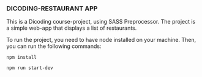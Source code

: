 ### DICODING-RESTAURANT APP

This is a Dicoding course-project, using SASS Preprocessor. The project is a simple web-app that displays a list of restaurants.

To run the project, you need to have node installed on your machine. Then, you can run the following commands:

```npm install```

```npm run start-dev```
